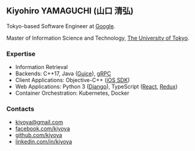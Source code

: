 ## Kiyohiro YAMAGUCHI (山口 清弘)

Tokyo-based Software Engineer at
[Google](https://careers.google.com/locations/tokyo/).

Master of Information Science and Technology,
[The University of Tokyo](https://www.i.u-tokyo.ac.jp/index_e.shtml).

### Expertise

- Information Retrieval
- Backends: C++17, Java ([Guice](https://github.com/google/guice)),
  [gRPC](https://grpc.io/)
- Client Applications: Objective-C++
  ([iOS SDK](https://developer.apple.com/ios/))
- Web Applications: Python 3 ([Django](https://www.djangoproject.com/)),
  TypeScript ([React](https://reactjs.org/), [Redux](https://redux.js.org/))
- Container Orchestration: Kubernetes, Docker

### Contacts

- [kiyoya@gmail.com](mailto:kiyoya@gmail.com)
- [facebook.com/kiyoya](https://facebook.com/kiyoya)
- [github.com/kiyoya](https://github.com/kiyoya)
- [linkedin.com/in/kiyoya](https://linkedin.com/in/kiyoya)
